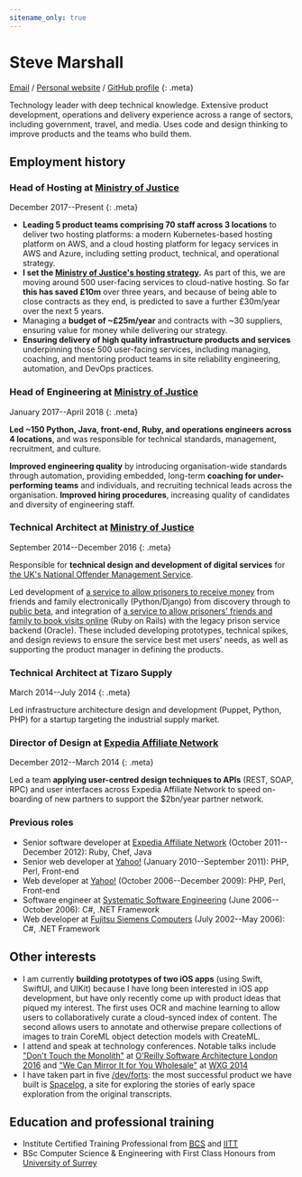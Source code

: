 ```yaml
---
sitename_only: true
---
```

# Steve Marshall

[Email](mailto:cv@nascentguruism.com)<span> / </span>
[Personal website](http://stevemarshall.com/)<span> / </span>
[GitHub profile](http://github.com/SteveMarshall)
{: .meta}

Technology leader with deep technical knowledge. Extensive product
development, operations and delivery experience across a range of
sectors, including government, travel, and media. Uses code and design
thinking to improve products and the teams who build them.

## Employment history

### Head of Hosting at [Ministry of Justice](https://www.gov.uk/government/organisations/ministry-of-justice)

<span><time datetime="2017-12-01">December 2017</time>--Present</span>
{: .meta}

- **Leading 5 product teams comprising 70 staff across 3 locations** to
  deliver two hosting platforms: a modern Kubernetes-based hosting
  platform on AWS, and a cloud hosting platform for legacy services in
  AWS and Azure, including setting product, technical, and operational
  strategy.
- **I set the [Ministry of Justice's hosting
  strategy](https://mojdigital.blog.gov.uk/2018/10/15/how-were-making-our-hosting-simpler-more-cost-effective-and-more-modern/).**
  As part of this, we are moving around 500 user-facing services to
  cloud-native hosting. So far **this has saved £10m** over three years,
  and because of being able to close contracts as they end, is predicted to
  save a further £30m/year over the next 5 years.
- Managing a **budget of ~£25m/year** and contracts with ~30 suppliers,
  ensuring value for money while delivering our strategy.
- **Ensuring delivery of high quality infrastructure products and services**
  underpinning those 500 user-facing services, including managing,
  coaching, and mentoring product teams in site reliability engineering,
  automation, and DevOps practices.

### Head of Engineering at [Ministry of Justice](https://www.gov.uk/government/organisations/ministry-of-justice)

<span><time datetime="2017-01-01">January
2017</time>--<time datetime="2018-04-25">April 2018</time></span>
{: .meta}

**Led ~150 Python, Java, front-end, Ruby, and operations engineers
across 4 locations**, and was responsible for technical standards,
management, recruitment, and culture.

**Improved engineering quality** by introducing organisation-wide
standards through automation, providing embedded, long-term **coaching
for under-performing teams** and individuals, and recruiting technical
leads across the organisation. **Improved hiring procedures**,
increasing quality of candidates and diversity of engineering staff.

### Technical Architect at [Ministry of Justice](https://www.gov.uk/government/organisations/ministry-of-justice)

<span><time datetime="2014-09-29">September
2014</time>--<time datetime="2016-12-31">December 2016</time></span>
{: .meta}

Responsible for **technical design and development of digital
services** for [the UK's National Offender Management
Service](https://www.gov.uk/government/organisations/national-offender-management-service).

Led development of [a service to allow prisoners to receive
money](https://www.gov.uk/send-prisoner-money) from friends and family
electronically (Python/Django) from discovery through to [public
beta](https://www.gov.uk/service-manual/agile-delivery/how-the-beta-phase-works),
and integration of [a service to allow prisoners' friends and family to
book visits online](https://www.gov.uk/prison-visits) (Ruby on Rails)
with the legacy prison service backend (Oracle). These included
developing prototypes, technical spikes, and design reviews to ensure
the service best met users' needs, as well as supporting the product
manager in defining the products.

### Technical Architect at Tizaro Supply

<span><time datetime="2014-03-31">March
2014</time>--<time datetime="2014-06-30">July 2014</time></span>
{: .meta}

Led infrastructure architecture design and development (Puppet, Python,
PHP) for a startup targeting the industrial supply market.

### Director of Design at [Expedia Affiliate Network](http://expediaaffiliate.com/)

<span><time datetime="2012-12-07">December
2012</time>--<time datetime="2014-03-14">March 2014</time></span>
{: .meta}

Led a team **applying user-centred design techniques to APIs** (REST, SOAP,
RPC) and user interfaces across Expedia Affiliate Network to speed
on-boarding of new partners to support the $2bn/year partner
network.

<div markdown="1" style="page-break-inside: avoid;">

### Previous roles

- Senior software developer at [Expedia Affiliate Network](http://expediaaffiliate.com/) (<time datetime="2011-10-17">October
2011</time>--<time datetime="2012-12-07">December 2012</time>): Ruby, Chef, Java
- Senior web developer at [Yahoo!](http://yahoo.com/) (<time datetime="2010-01-01">January
2010</time>--<time datetime="2011-09-21">September 2011</time>): PHP, Perl, Front-end
- Web developer at [Yahoo!](http://yahoo.com/) (<time datetime="2006-10-30">October
2006</time>--<time datetime="2009-12-31">December 2009</time>): PHP, Perl, Front-end
- Software engineer at [Systematic Software Engineering](http://www.systematic.com/) (<time datetime="2006-06-05">June 2006</time>--<time
datetime="2006-10-23">October 2006</time>): C#, .NET Framework
- Web developer at [Fujitsu Siemens Computers](http://en.wikipedia.org/wiki/Fujitsu_Siemens_Computers) (<time datetime="2002-07-15">July 2002</time>--<time
datetime="2006-05-26">May 2006</time>): C#, .NET Framework

</div>

## Other interests

- I am currently **building prototypes of two iOS apps** (using Swift,
  SwiftUI, and UIKit) because I have long been interested in iOS app
  development, but have only recently come up with product ideas that
  piqued my interest. The first uses OCR and machine learning to allow
  users to collaboratively curate a cloud-synced index of content.
  The second allows users to annotate and otherwise prepare collections
  of images to train CoreML object detection models with CreateML.
- I attend and speak at technology conferences. Notable
  talks include ["Don't Touch the
  Monolith"](https://www.youtube.com/watch?v=47vCm9FA1Lg) at [O'Reilly
  Software Architecture London
  2016](https://conferences.oreilly.com/software-architecture) and ["We
  Can Mirror It for You Wholesale"](https://vimeo.com/108353428) at
  [WXG 2014](https://wxg.co.uk)
- I have taken part in five [/dev/forts](http://devfort.com/):
  the most successful product we have built is
  [Spacelog](http://spacelog.org/), a site for exploring the stories
  of early space exploration from the original transcripts.

## Education and professional training

- Institute Certified Training Professional from [<abbr title="British Computer Society">BCS</abbr>](http://bcs.org/) and [<abbr title="Institute for IT Trainers">IITT</abbr>](http://iitt.org.uk)
- BSc Computer Science & Engineering with First Class Honours from [University of Surrey](http://surrey.ac.uk/)
